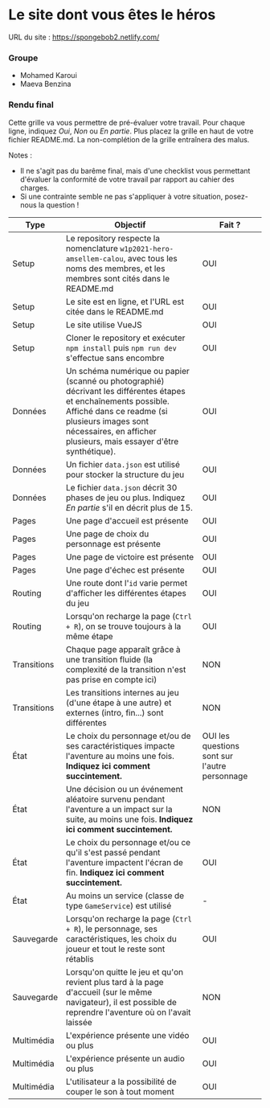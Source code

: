 # Le site dont vous êtes le héros

URL du site : https://spongebob2.netlify.com/

### Groupe

- Mohamed Karoui
- Maeva Benzina 




### Rendu final

Cette grille va vous permettre de pré-évaluer votre travail. Pour chaque ligne, indiquez *Oui*, *Non* ou *En partie*. Plus placez la grille en haut de votre fichier README.md. La non-complétion de la grille entraînera des malus.

Notes :
- Il ne s'agit pas du barême final, mais d'une checklist vous permettant d'évaluer la conformité de votre travail par rapport au cahier des charges.
- Si une contrainte semble ne pas s'appliquer à votre situation, posez-nous la question !

| Type  | Objectif | Fait ? | 
| ----- | -------- | ------ |
| Setup | Le repository respecte la nomenclature `w1p2021-hero-amsellem-calou`, avec tous les noms des membres, et les membres sont cités dans le README.md | OUI |
| Setup | Le site est en ligne, et l'URL est citée dans le README.md | OUI |
| Setup | Le site utilise VueJS | OUI |
| Setup | Cloner le repository et exécuter `npm install` puis `npm run dev` s'effectue sans encombre | OUI |
| Données | Un schéma numérique ou papier (scanné ou photographié) décrivant les différentes étapes et enchaînements possible. Affiché dans ce readme (si plusieurs images sont nécessaires, en afficher plusieurs, mais essayer d'être synthétique). | OUI |
| Données | Un fichier `data.json` est utilisé pour stocker la structure du jeu | OUI |
| Données | Le fichier `data.json` décrit 30 phases de jeu ou plus. Indiquez *En partie* s'il en décrit plus de 15. | OUI |
| Pages | Une page d'accueil est présente | OUI |
| Pages | Une page de choix du personnage est présente | OUI |
| Pages | Une page de victoire est présente | OUI |
| Pages | Une page d'échec est présente | OUI |
| Routing | Une route dont l'`id` varie permet d'afficher les différentes étapes du jeu | OUI |
| Routing | Lorsqu'on recharge la page (`Ctrl + R`), on se trouve toujours à la même étape | OUI |
| Transitions | Chaque page apparaît grâce à une transition fluide (la complexité de la transition n'est pas prise en compte ici) | NON |
| Transitions | Les transitions internes au jeu (d'une étape à une autre) et externes (intro, fin...) sont différentes | NON |
| État | Le choix du personnage et/ou de ses caractéristiques impacte l'aventure au moins une fois. **Indiquez ici comment succintement.** | OUI les questions sont sur l'autre personnage |
| État | Une décision ou un événement aléatoire survenu pendant l'aventure a un impact sur la suite, au moins une fois. **Indiquez ici comment succintement.** | NON |
| État | Le choix du personnage et/ou ce qu'il s'est passé pendant l'aventure impactent l'écran de fin. **Indiquez ici comment succintement.** | OUI |
| État | Au moins un service (classe de type `GameService`) est utilisé | - |
| Sauvegarde | Lorsqu'on recharge la page (`Ctrl + R`), le personnage, ses caractéristiques, les choix du joueur et tout le reste sont rétablis | OUI |
| Sauvegarde | Lorsqu'on quitte le jeu et qu'on revient plus tard à la page d'accueil (sur le même navigateur), il est possible de reprendre l'aventure où on l'avait laissée | NON |
| Multimédia | L'expérience présente une vidéo ou plus | OUI |
| Multimédia | L'expérience présente un audio ou plus | OUI |
| Multimédia | L'utilisateur a la possibilité de couper le son à tout moment | OUI |
